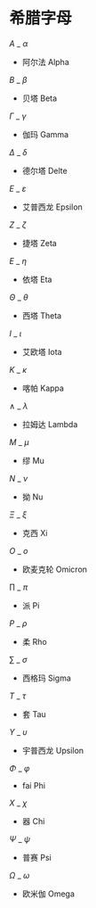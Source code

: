 # 希腊字母

$Α$ _ $α$
- 阿尔法 Alpha

$Β$ _ $β$
- 贝塔 Beta

$Γ$ _ $γ$
- 伽玛 Gamma

$Δ$ _ $δ$
- 德尔塔 Delte 

$Ε$ _ $ε$
- 艾普西龙 Epsilon

$Ζ$ _ $ζ$
- 捷塔 Zeta

$Ε$ _ $η$
- 依塔 Eta

$Θ$ _ $θ$
- 西塔 Theta

$Ι$ _ $ι$
- 艾欧塔 Iota

$Κ$ _ $κ$
- 喀帕 Kappa

$∧$ _ $λ$
- 拉姆达 Lambda

$Μ$ _ $μ$
- 缪 Mu

$Ν$ _ $ν$
- 拗 Nu

$Ξ$ _ $ξ$
- 克西 Xi

$Ο$ _ $ο$
- 欧麦克轮 Omicron

$∏$ _ $π$
- 派 Pi

$Ρ$ _ $ρ$
- 柔 Rho

$∑$ _ $σ$
- 西格玛 Sigma

$Τ$ _ $τ$
- 套 Tau

$Υ$ _ $υ$
- 宇普西龙 Upsilon

$Φ$ _ $φ$
- fai Phi

$Χ$ _ $χ$
- 器 Chi

$Ψ$ _ $ψ$
- 普赛 Psi

$Ω$ _ $ω$
- 欧米伽 Omega
